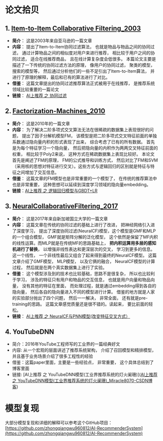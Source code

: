 # 论文拾贝

## 1. [Item-to-Item Collaborative Filtering_2003](https://github.com/zhongqiangwu960812/ReadPapaers/blob/master/RecommendSystem/Item-to-Item%20Collaborative%20Filtering_2003.pdf)

* **简介**： 这是2003年来自亚马逊的一篇文章
* **内容**： 提出了Item-to-Item协同过滤算法， 也就是物品与物品之间的协同过滤， 通过计算物品之间的相似度对用户来进行推荐， 相比较于用户之间的协同过滤， 适合在线推荐商品， 且在线计算复杂度会低很多。 本篇论文主要是描述了一下传统的协同过滤方法的原理， 像用户的协同过滤， 聚类的模型， 搜索的模型等， 然后通过分析他们的一些不足引出了Item-to-Item算法， 并进行了原理的解释，最后和已有的算法进行了对比。
* **借鉴**： 这篇文章提出的协同过滤推荐算法正式被用于在线推荐， 是推荐系统领域比较重要的一篇论文
* **链接**： [AI上推荐 之 协同过滤](https://blog.csdn.net/wuzhongqiang/article/details/107891787)

## 2. [Factorization-Machines_2010](https://github.com/zhongqiangwu960812/ReadPapaers/blob/master/RecommendSystem/Factorization-Machines_2010.pdf)

* **简介**： 这是2010年的一篇文章
* **内容**： 为了解决二阶多项式交叉算法无法在很稀疏的数据集上表现很好的问题， 提出了因子分解机模型FM， 该模型是把二阶多项式交叉特征前面的单独系数通过隐向量内积的形式表现了出来， 综合考虑了已有的所有数据。 首先是为每个特征学习一个隐向量， 然后把隐向量的内积作为两两交叉特征前面的权重， 相比较于Poly2来说， 这种方式在稀疏数据集上表现比较好。 本论文首先是阐述了FM的原理， FM的公式推导和训练方式， 然后对比了FM和SVM（采用核的思想对特征进行交叉）。这些方式与逻辑回归的区别就是特征与特征之间增加了交互信息。
* **借鉴**： 这篇文章的FM模型也是非常重要的一个模型了， 在传统的推荐算法中也是非常重要， 这种思想可以延续到深度学习领域的隐向量embedding。
* **链接**：[AI上推荐 之 逻辑回归模型与GBDT+LR](https://blog.csdn.net/wuzhongqiang/article/details/108349729)

##  3. [NeuralCollaborativeFiltering_2017](https://github.com/zhongqiangwu960812/ReadPapaers/blob/master/RecommendSystem/NeuralCollaborativeFiltering_2016.pdf)
* **简介**： 这是2017年来自新加坡国立大学的一篇文章
* **内容**： 这篇文章在传统的协同过滤的基础上进行了改进， 把神经网络引入进了深度学习， 提出了深度协同过滤(NeuralCF)模型，这个模型是GMF和MLP的一个组合模型， GMF就是矩阵分解的泛化模型， 这个依然是保留了MF内积的线性运算。而MLP就是在传统MF的思路基础上， **把内积运算用多层的感知机进行了替换**， 以增强非线性表达和更深层次的交叉， 学习到更多的信息。这一个线性， 一个非线性最后又组合了起来得到最终的NeuralCF模型。 这篇文章介绍了GMF模型， MLP模型， 以及它俩的融合， NeuralCF模型的计算过程， 然后就是在两个真实数据集上进行了实验。  
* **借鉴**： 这个模型涉及到的技术也比较基础，思路不是很复杂， 所以也比较利于学习， 涉及的特征只有用户和物品的交互信息， 也就是用户向量和物品向量， 没有其他的特征在里面， 而处理过程，就是通过embedding得到各自的隐向量， 然后各自的隐向量进入不同的模型进行计算。   借鉴的地方就是人家的实验部分抛出了四个问题， 然后一一解决， 非常全面， 还有就是pre-training的思路。 这篇文章感觉质量还是很不错的。读起来， 要比前面的轻松。
* **链接**： [AI上推荐 之 NeuralCF与PNN模型(改变特征交叉方式）](https://blog.csdn.net/wuzhongqiang/article/details/108985457)

## 4. YouTubeDNN

* 简介：2016年YouTube工程师写的工业界的一篇经典好文
* 内容: 从一个宏观的层面讲述了推荐系统架构， 介绍了召回模型和精排模型， 并且基于业务场景介绍了很多工程性的经验
* 借鉴：这篇paper里面，主要是一些经验点， 非常重要， 这个具体总结到了博客里面
* 链接: [AI上推荐 之 YouTubeDNN模型(工业界推荐系统的灯火阑珊)]([AI上推荐 之 YouTubeDNN模型(工业界推荐系统的灯火阑珊)_Miracle8070-CSDN博客](https://blog.csdn.net/wuzhongqiang/article/details/122671511?spm=1001.2014.3001.5501))

# 模型复现

大部分模型复现和详细的解释可以参考这个GitHub项目：[https://github.com/zhongqiangwu960812/AI-RecommenderSystem](https://github.com/zhongqiangwu960812/AI-RecommenderSystem)